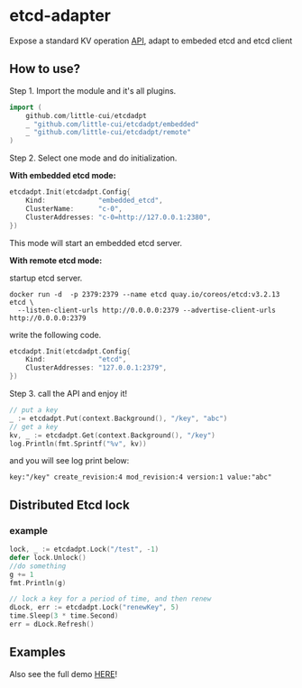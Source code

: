 # etcd-adapter

Expose a standard KV operation [API](api.go), adapt to embeded etcd and etcd client

## How to use?

Step 1. Import the module and it's all plugins.

```go
import (
	github.com/little-cui/etcdadpt
	_ "github.com/little-cui/etcdadpt/embedded"
	_ "github.com/little-cui/etcdadpt/remote"
)
```

Step 2. Select one mode and do initialization.

**With embedded etcd mode:**

```go
etcdadpt.Init(etcdadpt.Config{
	Kind:             "embedded_etcd",
	ClusterName:      "c-0",
	ClusterAddresses: "c-0=http://127.0.0.1:2380",
})
```

This mode will start an embedded etcd server.

**With remote etcd mode:**

startup etcd server.

```shell
docker run -d  -p 2379:2379 --name etcd quay.io/coreos/etcd:v3.2.13 etcd \
  --listen-client-urls http://0.0.0.0:2379 --advertise-client-urls http://0.0.0.0:2379
```

write the following code.

```go
etcdadpt.Init(etcdadpt.Config{
	Kind:             "etcd",
	ClusterAddresses: "127.0.0.1:2379",
})
```

Step 3. call the API and enjoy it!

```go
// put a key
_ := etcdadpt.Put(context.Background(), "/key", "abc")
// get a key
kv, _ := etcdadpt.Get(context.Background(), "/key")
log.Println(fmt.Sprintf("%v", kv))
```

and you will see log print below:

```shell
key:"/key" create_revision:4 mod_revision:4 version:1 value:"abc"
```

## Distributed Etcd lock

### example

```go
lock, _ := etcdadpt.Lock("/test", -1)
defer lock.Unlock()
//do something
g += 1
fmt.Println(g)
```

```go
// lock a key for a period of time, and then renew
dLock, err := etcdadpt.Lock("renewKey", 5)
time.Sleep(3 * time.Second)
err = dLock.Refresh()
```

## Examples

Also see the full demo [HERE](examples/dev/main.go)!